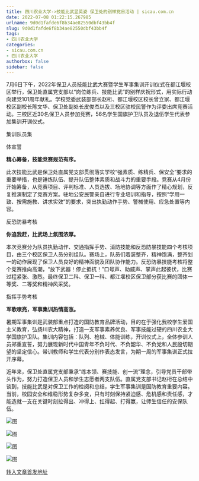 ```yaml
---
title: 四川农业大学->技能比武显英姿 保卫处的别样党日活动 | sicau.com.cn
date: 2022-07-08 01:22:15.267985
urlname: 9d0d1fafde6f8b34ae82550dbf43bb4f
slug: 9d0d1fafde6f8b34ae82550dbf43bb4f
tags: 
- 四川农业大学
categories:
- sicau.com.cn
- 四川农业大学
authorbox: false
sidebar: false
---
```

7月6日下午，2022年保卫人员技能比武大赛暨学生军事集训开训仪式在都江堰校区举行，保卫处直属党支部以“岗位练兵、技能比武”的别样庆祝形式，用实际行动向建党101周年献礼。学校党委武装部部长赵桁、都江堰校区校长曾立家、都江堰校区副校长陈文华、保卫处副处长皮俊杰以及三校区驻校民警作为评委出席竞赛活动。三校区近30名保卫人员参加竞赛，56名学生国旗护卫队员及退伍学生代表参加集训开训仪式。

集训队员集
<!--more-->
体宣誓

**精心筹备，技能竞赛规范有序。**

此次技能比武是保卫处直属党支部贯彻落实学校“强素质、练精兵、保安全”要求的重要举措，也是锤炼队伍、提升队伍整体素质和战斗力的重要手段。竞赛从4月份开始筹备，从竞赛项目、评判标准、人员选拔、场地协调等方面作了精心规划，反复推演制定了竞赛方案。驻地公安民警亲自进行专业培训和指导，按照“学用一致、按需施教、讲求实效”的要求，突出执勤动作手势、警械使用、应急处置等内容。

反恐防暴考核

**你追我赶，比武场上氛围浓厚。**

本次竞赛分为队员执勤动作、交通指挥手势、消防技能和反恐防暴技能四个考核项目，由三个校区保卫人员分别组队。赛场上，队员们着装整齐，精神饱满，整齐划一的动作展现了保卫人员良好的精神面貌及团队协作能力。反恐防暴技能考核将整个竞赛推向高潮，“放下武器！停止抵抗！”口号声、助威声、掌声此起彼伏，比赛过程紧张、激烈。最终保卫二科、保卫一科、都江堰校区保卫部分获比赛的团体一等奖、二等奖和精神风采奖。

指挥手势考核

**军歌嘹亮，军事集训热情高涨。**

暑期军事集训是武装部重点打造的国防教育品牌活动，目的在于强化我校学生爱国主义教育，弘扬川农大精神，打造一支军事素养优良、军事技能过硬的四川农业大学国旗护卫队。集训内容包括：队列、枪械、体能训练，开训仪式上，全体参训人员郑重宣誓，努力展现新时代中国青年不负时代、不负韶华、不负党和人民殷切期望的坚定信心。带训教师和学生代表分别作表态发言，为期一周的军事集训正式拉开序幕。

近年来，保卫处直属党支部秉承“练本领、赛技能、创一流”理念，引导党员干部带头作为，努力打造保卫人员和学生志愿者两支队伍。直属党支部书记赵桁在总结中谈到，技能比武是对保卫工作的检阅和总结，学生军事集训是国防教育重要内容。当前，校园安全和维稳形势复杂多变，只有时刻保持紧迫感、危机感和责任感，才能造就一支在关键时刻拉得出、冲得上、扛得起、打得赢，让师生信任的安保队伍。

![图](https://news.sicau.edu.cn/__local/9/9E/06/93F38A1EA6C850C4CA5059141E4_22B3C829_20E34.jpg)

![图](https://news.sicau.edu.cn/__local/6/C9/D2/2FD695B0C33402D16B8BF8CEDA6_F0A9AB02_2A4A7.jpg)

![图](https://news.sicau.edu.cn/__local/7/31/97/0411EDD843E0219DD744705D854_EE8BE986_24CF2.jpg)

![图](https://news.sicau.edu.cn/__local/F/63/69/32FE948BA3EDA7D065B1514BE63_25C8E066_30773.jpg)

[转入文章首发地址](https://news.sicau.edu.cn/info/1078/68756.htm)